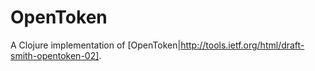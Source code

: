 OpenToken
=========

A Clojure implementation of [OpenToken|http://tools.ietf.org/html/draft-smith-opentoken-02].
